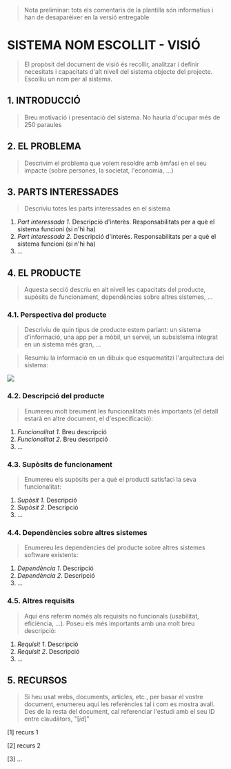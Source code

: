 > Nota preliminar: tots els comentaris de la plantilla són informatius i han de desaparéixer en la versió entregable

# SISTEMA NOM ESCOLLIT - VISIÓ #


> El propòsit del document de visió és recollir, analitzar i definir necesitats i capacitats d'alt nivell del sistema objecte del projecte. Escolliu un nom per al sistema.


## 1. INTRODUCCIÓ ##

> Breu motivació i presentació del sistema. No hauria d'ocupar més de 250 paraules

## 2. EL PROBLEMA ##

> Descrivim el problema que volem resoldre amb èmfasi en el seu impacte (sobre persones, la societat, l'economia, ...)

## 3. PARTS INTERESSADES ##

> Descriviu totes les parts interessades en el sistema

1. *Part interessada 1*. Descripció d'interès. Responsabilitats per a què el sistema funcioni (si n'hi ha)
2. *Part interessada 2*. Descripció d'interès. Responsabilitats per a què el sistema funcioni (si n'hi ha)
3. ...

## 4. EL PRODUCTE ##

> Aquesta secció descriu en alt nivell les capacitats del producte, supòsits de funcionament, dependències sobre altres sistemes, ...

### 4.1. Perspectiva del producte ###
> Descriviu de quin tipus de producte estem parlant: un sistema d'informació, una app per a mòbil, un servei, un subsistema integrat en un sistema més gran, ...
 
> Resumiu la informació en un dibuix que esquematitzi l'arquitectura del sistema:

![](http://www.dittoditto.com/img/screenshots/soft-arch.gif)

### 4.2. Descripció del producte ###
> Enumereu molt breument les funcionalitats més importants (el detall estarà en altre document, el d'especificació):

1. *Funcionalitat 1*. Breu descripció 
2. *Funcionalitat 2*. Breu descripció 
3. ...
 
### 4.3. Supòsits de funcionament ###
> Enumereu els supòsits per a què el producti satisfaci la seva funcionalitat:

1. *Supòsit 1*. Descripció 
2. *Supòsit 2*. Descripció 
3. ...
 
### 4.4. Dependències sobre altres sistemes ###
> Enumereu les dependències del producte sobre altres sistemes software existents:

1. *Dependència 1*. Descripció 
2. *Dependència 2*. Descripció 
3. ...
  
### 4.5. Altres requisits ###
> Aquí ens referim només als requisits no funcionals (usabilitat, eficiència, ...). Poseu els més importants amb una molt breu descripció:

1. *Requisit 1*. Descripció 
2. *Requisit 2*. Descripció 
3. ...

## 5. RECURSOS ##

> Si heu usat webs, documents, articles, etc., per basar el vostre document, enumereu aquí les referències tal i com es mostra avall. Des de la resta del document, cal referenciar l'estudi amb el seu ID entre claudàtors, "[*id*]"

[1] recurs 1

[2] recurs 2

[3] ...